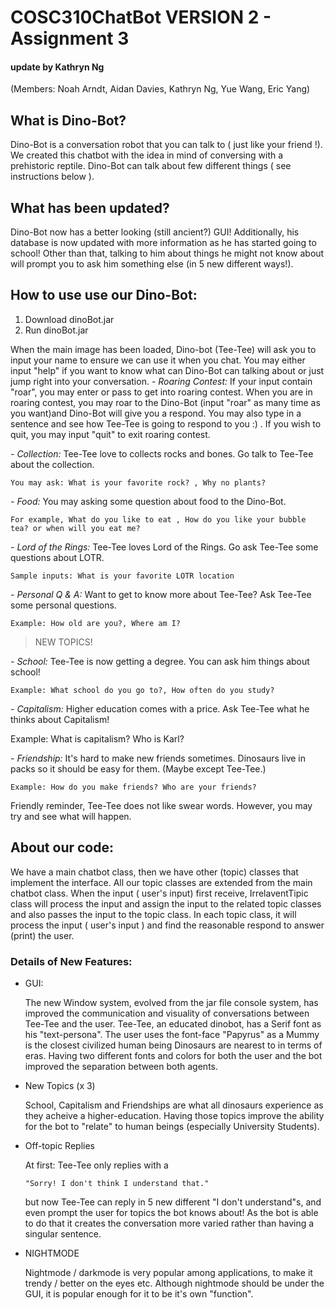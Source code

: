 # COSC310ChatBot VERSION 2 - Assignment 3
#### update by Kathryn Ng
(Members: Noah Arndt, Aidan Davies, Kathryn Ng, Yue Wang, Eric Yang)

## What is Dino-Bot?
Dino-Bot is a conversation robot that you can talk to ( just like your friend !). We created this chatbot with the idea in mind of conversing with a prehistoric reptile.
Dino-Bot can talk about few different things ( see instructions below ). 

## What has been updated?
Dino-Bot now has a better looking (still ancient?) GUI! Additionally, his database is now updated with more information as he has started going to school! Other than that, talking to him about things he might not know about will prompt you to ask him something else (in 5 new different ways!).

## How to use use our Dino-Bot:
1. Download dinoBot.jar
2. Run dinoBot.jar

When the main image has been loaded,  Dino-bot (Tee-Tee) will ask you to input your name to ensure we can use it when you chat.
You may either input "help" if you want to know what can Dino-Bot can talking about or just jump right into your conversation.
*- Roaring Contest:*
	If your input contain "roar", you may enter or pass to get into roaring contest. 
	When you are in roaring contest, you may roar to the Dino-Bot (input "roar" as many time as you want)and Dino-Bot will give you a respond. You may also type in a sentence and see how Tee-Tee is going to respond to you :) . 
	If you wish to quit, you may input "quit" to exit roaring contest.

*- Collection:*
	Tee-Tee love to collects rocks and bones. Go talk to Tee-Tee about the collection. 
  
	You may ask: What is your favorite rock? , Why no plants?

*- Food:* 
	You may asking some question about food to the Dino-Bot. 
  
	For example, What do you like to eat , How do you like your bubble tea? or when will you eat me?   

*- Lord of the Rings:* 
	Tee-Tee	loves Lord of the Rings. Go ask Tee-Tee some questions about LOTR.
  
	Sample inputs: What is your favorite LOTR location

*- Personal Q & A:* 
	Want to get to know more about Tee-Tee? Ask Tee-Tee some personal questions.
  
	Example: How old are you?, Where am I? 
  
  > NEW TOPICS!
  
 *- School:* 
  Tee-Tee is now getting a degree. You can ask him things about school!
  
	Example: What school do you go to?, How often do you study? 
  
   *- Capitalism:* 
  Higher education comes with a price. Ask Tee-Tee what he thinks about Capitalism!
  
  Example: What is capitalism? Who is Karl? 
  
   *- Friendship:* 
  It's hard to make new friends sometimes. Dinosaurs live in packs so it should be easy for them. (Maybe except Tee-Tee.)
 
	Example: How do you make friends? Who are your friends? 
	
Friendly reminder, Tee-Tee does not like swear words. However, you may try and see what will happen.  

## About our code:
We have a main chatbot class, then we have other (topic) classes that implement the interface. All our topic classes are extended from the main chatbot class. When the input ( user's input) first receive, IrrelaventTipic class will process the input and assign the input to the related topic classes and also passes the input to the topic class. In each topic class, it will process the input ( user's input ) and find the reasonable respond to answer (print) the user. 

### Details of New Features:
- GUI:

  The new Window system, evolved from the jar file console system, has improved the communication and visuality of conversations between Tee-Tee and the user. Tee-Tee, an educated dinobot, has a Serif font as his "text-persona". The user uses the font-face "Papyrus" as a Mummy is the closest civilized human being Dinosaurs are nearest to in terms of eras.
  Having two different fonts and colors for both the user and the bot improved the separation between both agents.
  
- New Topics (x 3)

  School, Capitalism and Friendships are what all dinosaurs experience as they acheive a higher-education. 
  Having those topics improve the ability for the bot to "relate" to human beings (especially University Students).
  
- Off-topic Replies

  At first: Tee-Tee only replies with a 
  ```
  "Sorry! I don't think I understand that."
  ```
  but now Tee-Tee can reply in 5 new different "I don't understand"s, and even prompt the user for topics the bot knows about!
  As the bot is able to do that it creates the conversation more varied rather than having a singular sentence.
  
- NIGHTMODE

  Nightmode / darkmode is very popular among applications, to make it trendy / better on the eyes etc. Although nightmode should be under the GUI, it is popular enough for it to be it's own "function".
